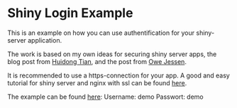 Shiny Login Example
===========

This is an example on how you can use authentification for your shiny-server application. 

The work is based on my own ideas for securing shiny server apps, the blog post from [Huidong Tian](http://withr.me/blog/2014/01/03/authentication-of-shiny-server-application-using-a-simple-method/), and the post from [Owe Jessen](https://groups.google.com/forum/#!topic/shiny-discuss/prvkYqU1Z0Y).

It is recommended to use a https-connection for your app. A good and easy tutorial for shiny server and nginx with ssl can be found [here](http://stackoverflow.com/questions/19934190/shiny-server-on-nginx-with-ssl).

The example can be found [here](https://185.21.100.236:3636/ODM/): Username: demo Passwort: demo
